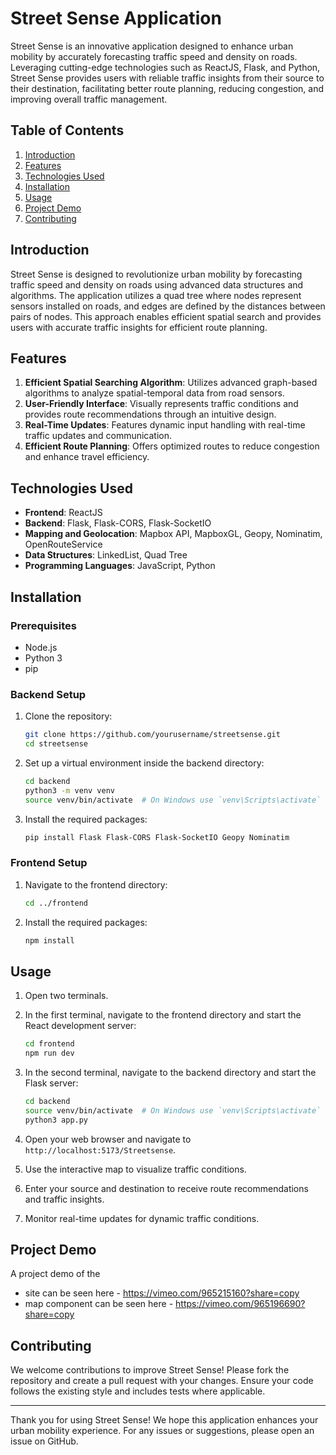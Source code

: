 # Street Sense Application

Street Sense is an innovative application designed to enhance urban mobility by accurately forecasting traffic speed and density on roads. Leveraging cutting-edge technologies such as ReactJS, Flask, and Python, Street Sense provides users with reliable traffic insights from their source to their destination, facilitating better route planning, reducing congestion, and improving overall traffic management.

## Table of Contents
1. [Introduction](#introduction)
2. [Features](#features)
3. [Technologies Used](#technologies-used)
4. [Installation](#installation)
5. [Usage](#usage)
6. [Project Demo](#project-demo)
7. [Contributing](#contributing)

## Introduction

Street Sense is designed to revolutionize urban mobility by forecasting traffic speed and density on roads using advanced data structures and algorithms. The application utilizes a quad tree where nodes represent sensors installed on roads, and edges are defined by the distances between pairs of nodes. This approach enables efficient spatial search and provides users with accurate traffic insights for efficient route planning.

## Features

1. **Efficient Spatial Searching Algorithm**: Utilizes advanced graph-based algorithms to analyze spatial-temporal data from road sensors.
2. **User-Friendly Interface**: Visually represents traffic conditions and provides route recommendations through an intuitive design.
3. **Real-Time Updates**: Features dynamic input handling with real-time traffic updates and communication.
4. **Efficient Route Planning**: Offers optimized routes to reduce congestion and enhance travel efficiency.

## Technologies Used

- **Frontend**: ReactJS
- **Backend**: Flask, Flask-CORS, Flask-SocketIO
- **Mapping and Geolocation**: Mapbox API, MapboxGL, Geopy, Nominatim, OpenRouteService
- **Data Structures**: LinkedList, Quad Tree
- **Programming Languages**: JavaScript, Python

## Installation

### Prerequisites

- Node.js
- Python 3
- pip

### Backend Setup

1. Clone the repository:
   ```sh
   git clone https://github.com/yourusername/streetsense.git
   cd streetsense
   ```

2. Set up a virtual environment inside the backend directory:
   ```sh
   cd backend
   python3 -m venv venv
   source venv/bin/activate  # On Windows use `venv\Scripts\activate`
   ```

3. Install the required packages:
   ```sh
   pip install Flask Flask-CORS Flask-SocketIO Geopy Nominatim
   ```

### Frontend Setup

1. Navigate to the frontend directory:
   ```sh
   cd ../frontend
   ```

2. Install the required packages:
   ```sh
   npm install
   ```

## Usage

1. Open two terminals.
   
2. In the first terminal, navigate to the frontend directory and start the React development server:
   ```sh
   cd frontend
   npm run dev
   ```

3. In the second terminal, navigate to the backend directory and start the Flask server:
   ```sh
   cd backend
   source venv/bin/activate  # On Windows use `venv\Scripts\activate`
   python3 app.py
   ```

4. Open your web browser and navigate to `http://localhost:5173/Streetsense`.

5. Use the interactive map to visualize traffic conditions.

6. Enter your source and destination to receive route recommendations and traffic insights.

7. Monitor real-time updates for dynamic traffic conditions.

## Project Demo 

A project demo of the 
   - site can be seen here - https://vimeo.com/965215160?share=copy
   - map component can be seen here - https://vimeo.com/965196690?share=copy

## Contributing

We welcome contributions to improve Street Sense! Please fork the repository and create a pull request with your changes. Ensure your code follows the existing style and includes tests where applicable.

---

Thank you for using Street Sense! We hope this application enhances your urban mobility experience. For any issues or suggestions, please open an issue on GitHub.
